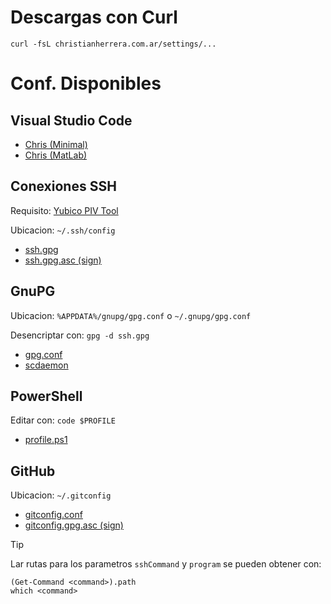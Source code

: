 # Descargas con Curl
```
curl -fsL christianherrera.com.ar/settings/...
```

# Conf. Disponibles

## Visual Studio Code
- [Chris (Minimal)](VSCode/Minimal.code-profile)
- [Chris (MatLab)](VSCode/MatLab.code-profile)


## Conexiones SSH
Requisito: [Yubico PIV Tool](https://developers.yubico.com/yubico-piv-tool/Releases/)

Ubicacion: `~/.ssh/config`

- [ssh.gpg](SSH/ssh.gpg)
- [ssh.gpg.asc (sign)](SSH/ssh.gpg.asc)


## GnuPG
Ubicacion: `%APPDATA%/gnupg/gpg.conf` o `~/.gnupg/gpg.conf`

Desencriptar con: `gpg -d ssh.gpg`

- [gpg.conf](GnuPG/gpg.conf)
- [scdaemon](GnuPG/scdaemon.conf)

## PowerShell
Editar con: `code $PROFILE`

- [profile.ps1](PowerShell/profile.ps1)


## GitHub
Ubicacion: `~/.gitconfig`

- [gitconfig.conf](GitHub/gitconfig.gpg)
- [gitconfig.gpg.asc (sign)](GitHub/gitconfig.gpg.asc)

> [!TIP]
> Lar rutas para los parametros `sshCommand` y `program` se pueden obtener con:
> ```
> (Get-Command <command>).path
> which <command>
> ```